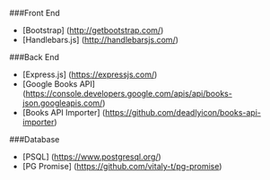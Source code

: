 ###Front End
  - [Bootstrap] (http://getbootstrap.com/)
  - [Handlebars.js] (http://handlebarsjs.com/)

###Back End
  - [Express.js] (https://expressjs.com/)
  - [Google Books API] (https://console.developers.google.com/apis/api/books-json.googleapis.com/)
  - [Books API Importer] (https://github.com/deadlyicon/books-api-importer)
  
###Database
  - [PSQL] (https://www.postgresql.org/)
  - [PG Promise] (https://github.com/vitaly-t/pg-promise)
